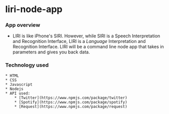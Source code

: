 # liri-node-app
### App overview

 * LIRI is like iPhone's SIRI. However, while SIRI is a Speech Interpretation and Recognition Interface, LIRI is a _Language_ Interpretation and Recognition Interface. LIRI will be a command line node app that takes in parameters and gives you back data.

### Technology used

    * HTML
    * CSS
    * Javascript
    * Nodejs
    * API used:
        * [Twitter](https://www.npmjs.com/package/twitter)
        * [Spotify](https://www.npmjs.com/package/spotify)
        * [Request](https://www.npmjs.com/package/request)